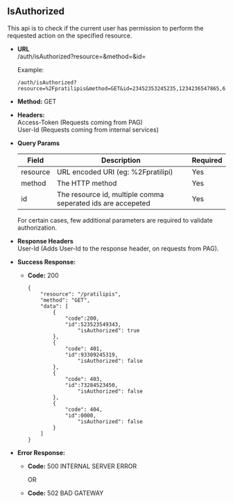 **IsAuthorized**
----
  This api is to check if the current user has permission to perform the requested action on the specified resource.

* **URL**  
  /auth/isAuthorized?resource=&method=&id= 
  
  Example:  
  ```
  /auth/isAuthorized?resource=%2Fpratilipis&method=GET&id=23452353245235,1234236547865,69785476456746
   ```

* **Method:**
  GET

* **Headers:**  
    Access-Token (Requests coming from PAG)  
    User-Id (Requests coming from internal services)

* **Query Params**
    
    | Field      | Description                                                    | Required   |
    | ---------- | -------------------------------------------------------------- | ---------- |
    | resource   | URL encoded URI (eg: %2Fpratilipi)    | Yes        |
    | method | The HTTP method        | Yes        |
    | id	| The resource id, multiple comma seperated ids are accepeted	| Yes	|
    
  For certain cases, few additional parameters are required to validate authorization.

* **Response Headers**  
  User-Id (Adds User-Id to the response header, on requests from PAG).

* **Success Response:**
  * **Code:** 200 
    ~~~
	{
		"resource": "/pratilipis",
		"method": "GET",
		"data": [
	        {
	        	"code":200,
	          	"id":523523549343,
	            	"isAuthorized": true
	        },
	        {
		        "code": 401,
	          	"id":93309245319,
	            	"isAuthorized": false
	        },
	        {
		        "code": 403,
	          	"id":73284523450,
	            	"isAuthorized": false
	        },
	        {
		        "code": 404,
	          	"id":0000,
	            	"isAuthorized": false
	        }
		]
	}
    ~~~
    
* **Error Response:**
  * **Code:** 500 INTERNAL SERVER ERROR  

    OR

  * **Code:** 502 BAD GATEWAY  
